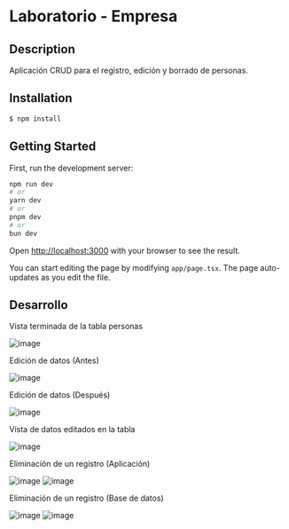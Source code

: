 # Laboratorio - Empresa

## Description

Aplicación CRUD para el registro, edición y borrado de personas.

## Installation

```bash
$ npm install
```

## Getting Started

First, run the development server:

```bash
npm run dev
# or
yarn dev
# or
pnpm dev
# or
bun dev
```

Open [http://localhost:3000](http://localhost:3000) with your browser to see the result.

You can start editing the page by modifying `app/page.tsx`. The page auto-updates as you edit the file.

## Desarrollo

Vista terminada de la tabla personas

![image](https://github.com/Arturo-CS/empresa/assets/128654866/6d02e14b-77bd-4b73-a56f-1852d9ce7835)

Edición de datos (Antes)

![image](https://github.com/Arturo-CS/empresa/assets/128654866/0f1ba020-6f03-4326-874c-8643ce41b2c9)

Edición de datos (Después)

![image](https://github.com/Arturo-CS/empresa/assets/128654866/f5d324d1-d8b3-47be-a093-162bebcef0eb)

Vista de datos editados en la tabla

![image](https://github.com/Arturo-CS/empresa/assets/128654866/268a7be1-840e-4d18-ad96-58c88e54f312)

Eliminación de un registro (Aplicación)

![image](https://github.com/Arturo-CS/empresa/assets/128654866/da8d2b8e-64b1-4c26-868e-67a1055295ca)
![image](https://github.com/Arturo-CS/empresa/assets/128654866/c7fd39e2-257d-4e2f-9f4a-c582ade56bf8)

Eliminación de un registro (Base de datos)

![image](https://github.com/Arturo-CS/empresa/assets/128654866/d90dd43d-2ca2-4f2d-890b-bb590530e633)
![image](https://github.com/Arturo-CS/empresa/assets/128654866/3f100666-9156-401b-ab3c-66812dfd8c37)


